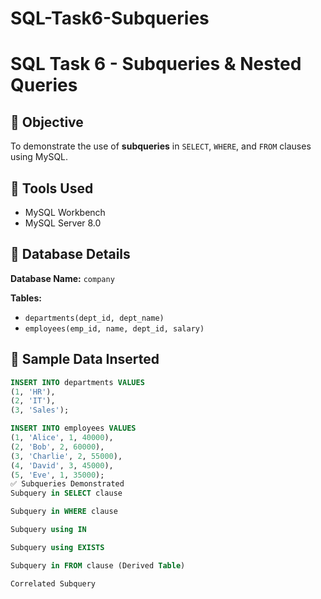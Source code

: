 # SQL-Task6-Subqueries
# SQL Task 6 - Subqueries & Nested Queries

## 📌 Objective
To demonstrate the use of **subqueries** in `SELECT`, `WHERE`, and `FROM` clauses using MySQL.

## 🔧 Tools Used
- MySQL Workbench
- MySQL Server 8.0

## 📂 Database Details

**Database Name:** `company`

**Tables:**
- `departments(dept_id, dept_name)`
- `employees(emp_id, name, dept_id, salary)`

## 🧪 Sample Data Inserted

```sql
INSERT INTO departments VALUES 
(1, 'HR'), 
(2, 'IT'), 
(3, 'Sales');

INSERT INTO employees VALUES 
(1, 'Alice', 1, 40000),
(2, 'Bob', 2, 60000),
(3, 'Charlie', 2, 55000),
(4, 'David', 3, 45000),
(5, 'Eve', 1, 35000);
✅ Subqueries Demonstrated
Subquery in SELECT clause

Subquery in WHERE clause

Subquery using IN

Subquery using EXISTS

Subquery in FROM clause (Derived Table)

Correlated Subquery
